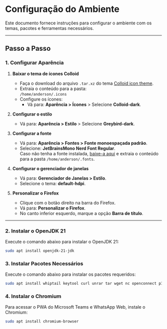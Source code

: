# Configuração do Ambiente

Este documento fornece instruções para configurar o ambiente com os temas, pacotes e ferramentas necessários.

---

## Passo a Passo

### 1. Configurar Aparência
1. **Baixar o tema de ícones Colloid**  
   - Faça o download do arquivo `.tar.xz` do tema [Colloid icon theme](https://github.com/vinceliuice/Colloid-icon-theme).
   - Extraia o conteúdo para a pasta:  
     `/home/anderson/.icons`
   - Configure os ícones:
     - Vá para: **Aparência > Ícones** > Selecione **Colloid-dark**.
   
2. **Configurar o estilo**  
   - Vá para: **Aparência > Estilo** > Selecione **Greybird-dark**.

3. **Configurar a fonte**  
   - Vá para: **Aparência > Fontes > Fonte monoespaçada padrão**.
   - Selecione: **JetBrainsMono Nerd Font Regular**.  
     Caso não tenha a fonte instalada, [baixe-a aqui](https://www.nerdfonts.com/) e extraia o conteúdo para a pasta `/home/anderson/.fonts`.

4. **Configurar o gerenciador de janelas**  
   - Vá para: **Gerenciador de Janelas > Estilo**.  
   - Selecione o tema: **default-hdpi**.

5. **Personalizar o Firefox**  
   - Clique com o botão direito na barra do Firefox.
   - Vá para: **Personalizar o Firefox**.
   - No canto inferior esquerdo, marque a opção **Barra de título**.

---

### 2. Instalar o OpenJDK 21
Execute o comando abaixo para instalar o OpenJDK 21:  
```bash
sudo apt install openjdk-21-jdk 
```

### 3. Instalar Pacotes Necessários
Execute o comando abaixo para instalar os pacotes requeridos:  
```bash
sudo apt install whiptail keytool curl unrar tar wget nc openconnect p11tool 
```

### 4. Instalar o Chromium
Para acessar o PWA do Microsoft Teams e WhatsApp Web, instale o Chromium:  
```bash
sudo apt install chromium-browser 
```

